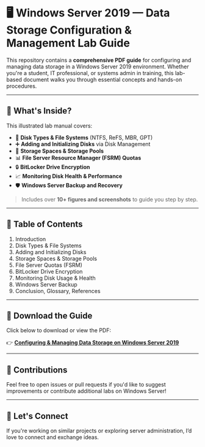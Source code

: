 # 🖥️ Windows Server 2019 — Data Storage Configuration & Management Lab Guide

This repository contains a **comprehensive PDF guide** for configuring and managing data storage in a Windows Server 2019 environment. Whether you're a student, IT professional, or systems admin in training, this lab-based document walks you through essential concepts and hands-on procedures.
 
---

## 📘 What's Inside?

This illustrated lab manual covers:

- 💽 **Disk Types & File Systems** (NTFS, ReFS, MBR, GPT)
- ➕ **Adding and Initializing Disks** via Disk Management
- 🧱 **Storage Spaces & Storage Pools**
- 📊 **File Server Resource Manager (FSRM) Quotas**
- 🔒 **BitLocker Drive Encryption**
- 📈 **Monitoring Disk Health & Performance**
- 🛡️ **Windows Server Backup and Recovery**

> Includes over **10+ figures and screenshots** to guide you step by step.

---

## 📂 Table of Contents

1. Introduction  
2. Disk Types & File Systems  
3. Adding and Initializing Disks  
4. Storage Spaces & Storage Pools  
5. File Server Quotas (FSRM)  
6. BitLocker Drive Encryption  
7. Monitoring Disk Usage & Health  
8. Windows Server Backup  
9. Conclusion, Glossary, References

---

## 📎 Download the Guide

Click below to download or view the PDF:

👉 [**Configuring & Managing Data Storage on Windows Server 2019**](https://github.com/ChiGeorgeMofor/Configuring-Managing-Data-Storage-On-Windows-Server/blob/main/Configuring%20%26%20Managing%20WinServer.pdf)


---

## 🤝 Contributions

Feel free to open issues or pull requests if you'd like to suggest improvements or contribute additional labs on Windows Server!

---

## 💬 Let's Connect

If you're working on similar projects or exploring server administration, I’d love to connect and exchange ideas.

